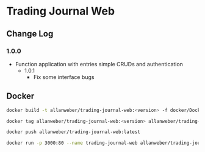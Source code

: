 # Trading Journal Web

## Change Log

### 1.0.0

* Function application with entries simple CRUDs and authentication
  * 1.0.1
    * Fix some interface bugs

## Docker

```bash
docker build -t allanweber/trading-journal-web:<version> -f docker/Dockerfile .
```

```bash
docker tag allanweber/trading-journal-web:<version> allanweber/trading-journal-web:latest
```

```bash
docker push allanweber/trading-journal-web:latest
```

```bash
docker run -p 3000:80 --name trading-journal-web allanweber/trading-journal-web:<version>
```
